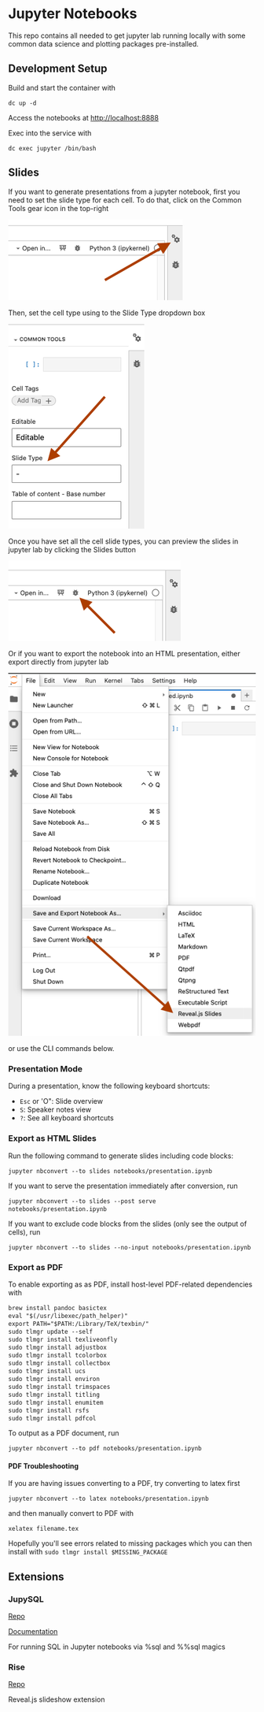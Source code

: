 # Jupyter Notebooks

This repo contains all needed to get jupyter lab running locally with some common data science and plotting packages pre-installed.

## Development Setup

Build and start the container with

```shell
dc up -d
```

Access the notebooks at [http://localhost:8888](http://localhost:8888)

Exec into the service with

```shell
dc exec jupyter /bin/bash
```

## Slides

If you want to generate presentations from a jupyter notebook, first you need to set the slide type for each cell. To do that, click on the Common Tools gear icon in the top-right

![Common Tools](img/common-tools-icon.png)

Then, set the cell type using to the Slide Type dropdown box

![Slide Type](img/slide-type-box.png)

Once you have set all the cell slide types, you can preview the slides in jupyter lab by clicking the Slides button

![Slides Button](img/rise-icon.png)

Or if you want to export the notebook into an HTML presentation, either export directly from jupyter lab

![Export Slides](img/export-as-html-slides.png)

or use the CLI commands below.

### Presentation Mode

During a presentation, know the following keyboard shortcuts:

- `Esc` or 'O": Slide overview
- `S`: Speaker notes view
- `?`: See all keyboard shortcuts

### Export as HTML Slides

Run the following command to generate slides including code blocks:

```shell
jupyter nbconvert --to slides notebooks/presentation.ipynb
```

If you want to serve the presentation immediately after conversion, run

```shell
jupyter nbconvert --to slides --post serve notebooks/presentation.ipynb
```

If you want to exclude code blocks from the slides (only see the output of cells), run

```shell
jupyter nbconvert --to slides --no-input notebooks/presentation.ipynb
```

### Export as PDF

To enable exporting as as PDF, install host-level PDF-related dependencies with

```shell
brew install pandoc basictex
eval "$(/usr/libexec/path_helper)"
export PATH="$PATH:/Library/TeX/texbin/"
sudo tlmgr update --self
sudo tlmgr install texliveonfly
sudo tlmgr install adjustbox
sudo tlmgr install tcolorbox
sudo tlmgr install collectbox
sudo tlmgr install ucs
sudo tlmgr install environ
sudo tlmgr install trimspaces
sudo tlmgr install titling
sudo tlmgr install enumitem
sudo tlmgr install rsfs
sudo tlmgr install pdfcol
```

To output as a PDF document, run

```shell
jupyter nbconvert --to pdf notebooks/presentation.ipynb
```

#### PDF Troubleshooting

If you are having issues converting to a PDF, try converting to latex first

```shell
jupyter nbconvert --to latex notebooks/presentation.ipynb
```

and then manually convert to PDF with

```shell
xelatex filename.tex
```

Hopefully you'll see errors related to missing packages which you can then install with `sudo tlmgr install $MISSING_PACKAGE`

## Extensions

### JupySQL

[Repo](https://github.com/ploomber/jupysql)

[Documentation](https://jupysql.ploomber.io/en/latest/quick-start.html)

For running SQL in Jupyter notebooks via %sql and %%sql magics

### Rise

[Repo](https://github.com/jupyterlab-contrib/rise)

Reveal.js slideshow extension
